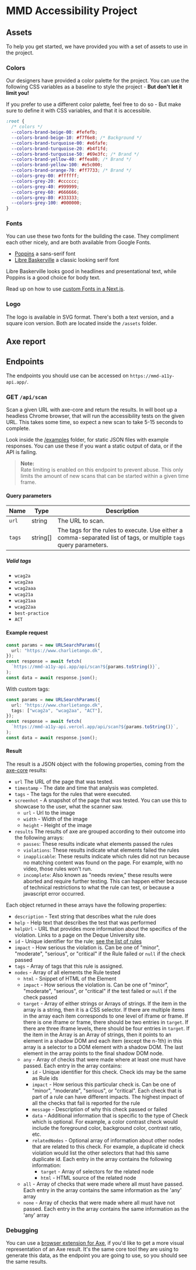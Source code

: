 # MMD Accessibility Project

## Assets

To help you get started, we have provided you with a set of assets to use in the project.

###  Colors

Our designers have provided a color palette for the project. 
You can use the following CSS variables as a baseline to style the project - **But don't let it limit you!**

If you prefer to use a different color palette, feel free to do so - But make sure to define it with CSS variables, and that it is accessible.

```css
:root {
  /* colors */
  --colors-brand-beige-00: #fefefb;
  --colors-brand-beige-10: #f7f6e8; /* Background */
  --colors-brand-turquoise-00: #e6fafe;
  --colors-brand-turquoise-20: #b4f1fd;
  --colors-brand-turquoise-50: #69e3fc; /* Brand */
  --colors-brand-yellow-40: #ffea80; /* Brand */
  --colors-brand-yellow-100: #e5c000;
  --colors-brand-orange-70: #ff7733; /* Brand */
  --colors-grey-00: #ffffff;
  --colors-grey-20: #cccccc;
  --colors-grey-40: #999999;
  --colors-grey-60: #666666;
  --colors-grey-80: #333333;
  --colors-grey-100: #000000;
}
```
### Fonts

You can use these two fonts for the building the case. They compliment each other nicely, and are both available from Google Fonts.

* [Poppins](https://fonts.google.com/specimen/Poppins) a sans-serif font
* [Libre Baskerville](https://fonts.google.com/specimen/Libre+Baskerville) a classic looking serif font

Libre Baskerville looks good in headlines and presentational text, while Poppins is a good choice for body text.

Read up on how to use [custom Fonts in a Next.js](https://nextjs.org/docs/app/building-your-application/optimizing/fonts).

### Logo

The logo is available in SVG format. There's both a text version, and a square icon version. 
Both are located inside the `/assets` folder.

## Axe report

## Endpoints

The endpoints you should use can be accessed on `https://mmd-a11y-api.app/`.

### GET `/api/scan`

Scan a given URL with axe-core and return the results. In will boot up a headless Chrome browser, that will run the accessibility tests on the given URL.
This takes some time, so expect a new scan to take 5-15 seconds to complete.

Look inside the [/examples](./examples) folder, for static JSON files with example responses.
You can use these if you want a static output of data, or if the API is failing.

> **Note:**<br> Rate limiting is enabled on this endpoint to prevent abuse.
> This only limits the amount of new scans that can be started within a given time frame.

#### Query parameters

| Name   | Type     | Description                                                                                                        |
| ------ | -------- |--------------------------------------------------------------------------------------------------------------------|
| `url`  | string   | The URL to scan.                                                                                                   |
| `tags` | string[] | The tags for the rules to execute. Use either a comma-separated list of tags, or multiple `tags` query parameters. |

##### Valid tags

- `wcag2a`
- `wcag2aa`
- `wcag2aaa`
- `wcag21a`
- `wcag21aa`
- `wcag22aa`
- `best-practice`
- `ACT`

#### Example request

```ts
const params = new URLSearchParams({
  url: "https://www.charlietango.dk",
});
const response = await fetch(
  `https://mmd-a11y-api.app/api/scan?${params.toString()}`,
);
const data = await response.json();
```

With custom tags:

```ts
const params = new URLSearchParams({
  url: "https://www.charlietango.dk",
  tags: ["wcag2a", "wcag2aa", "ACT"],
});
const response = await fetch(
  `https://mmd-a11y-api.vercel.app/api/scan?${params.toString()}`,
);
const data = await response.json();
```

#### Result

The result is a JSON object with the following properties, coming from the [axe-core](https://github.com/dequelabs/axe-core/) results:

- `url` The URL of the page that was tested.
- `timestamp` - The date and time that analysis was completed.
- `tags` - The tags for the rules that were executed.
- `screenhot` - A snapshot of the page that was tested. You can use this to showcase to the user, what the scanner saw.
    - `url` - Url to the image
    - `width` - Width of the image
    - `height` - Height of the image
- `results` The results of axe are grouped according to their outcome into the following arrays:
    - `passes`: These results indicate what elements passed the rules
    - `violations`: These results indicate what elements failed the rules
    - `inapplicable`: These results indicate which rules did not run because no matching content was found on the page. For example, with no video, those rules won't run.
    - `incomplete`: Also known as "needs review," these results were aborted and require further testing. This can happen either because of technical restrictions to what the rule can test, or because a javascript error occurred.

Each object returned in these arrays have the following properties:

- `description` - Text string that describes what the rule does
- `help` - Help text that describes the test that was performed
- `helpUrl` - URL that provides more information about the specifics of the violation. Links to a page on the Deque University site.
- `id` - Unique identifier for the rule; [see the list of rules](https://github.com/dequelabs/axe-core/blob/master/doc/rule-descriptions.md)
- `impact` - How serious the violation is. Can be one of "minor", "moderate", "serious", or "critical" if the Rule failed or `null` if the check passed
- `tags` - Array of tags that this rule is assigned.
- `nodes` - Array of all elements the Rule tested
    - `html` - Snippet of HTML of the Element
    - `impact` - How serious the violation is. Can be one of "minor", "moderate", "serious", or "critical" if the test failed or `null` if the check passed
    - `target` - Array of either strings or Arrays of strings. If the item in the array is a string, then it is a CSS selector. If there are multiple items in the array each item corresponds to one level of iframe or frame. If there is one iframe or frame, there should be two entries in `target`. If there are three iframe levels, there should be four entries in `target`. If the item in the Array is an Array of strings, then it points to an element in a shadow DOM and each item (except the n-1th) in this array is a selector to a DOM element with a shadow DOM. The last element in the array points to the final shadow DOM node.
    - `any` - Array of checks that were made where at least one must have passed. Each entry in the array contains:
        - `id` - Unique identifier for this check. Check ids may be the same as Rule ids
        - `impact` - How serious this particular check is. Can be one of "minor", "moderate", "serious", or "critical". Each check that is part of a rule can have different impacts. The highest impact of all the checks that fail is reported for the rule
        - `message` - Description of why this check passed or failed
        - `data` - Additional information that is specific to the type of Check which is optional. For example, a color contrast check would include the foreground color, background color, contrast ratio, etc.
        - `relatedNodes` - Optional array of information about other nodes that are related to this check. For example, a duplicate id check violation would list the other selectors that had this same duplicate id. Each entry in the array contains the following information:
            - `target` - Array of selectors for the related node
            - `html` - HTML source of the related node
    - `all` - Array of checks that were made where all must have passed. Each entry in the array contains the same information as the 'any' array
    - `none` - Array of checks that were made where all must have not passed. Each entry in the array contains the same information as the 'any' array

### Debugging

You can use a [browser extension for Axe](https://chromewebstore.google.com/detail/axe-devtools-web-accessib/lhdoppojpmngadmnindnejefpokejbdd), 
if you'd like to get a more visual representation of an Axe result. 
It's the same core tool they are using to generate this data, as the endpoint you are going to use, so you should see the same results.